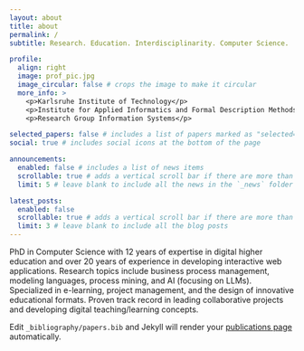 ```yaml
---
layout: about
title: about
permalink: /
subtitle: Research. Education. Interdisciplinarity. Computer Science.

profile:
  align: right
  image: prof_pic.jpg
  image_circular: false # crops the image to make it circular
  more_info: >
    <p>Karlsruhe Institute of Technology</p>
    <p>Institute for Applied Informatics and Formal Description Methods</p>
    <p>Research Group Information Systems</p>

selected_papers: false # includes a list of papers marked as "selected={true}"
social: true # includes social icons at the bottom of the page

announcements:
  enabled: false # includes a list of news items
  scrollable: true # adds a vertical scroll bar if there are more than 3 news items
  limit: 5 # leave blank to include all the news in the `_news` folder

latest_posts:
  enabled: false 
  scrollable: true # adds a vertical scroll bar if there are more than 3 new posts items
  limit: 3 # leave blank to include all the blog posts
---
```


PhD in Computer Science with 12 years of expertise in digital higher education and over 20 years of experience in developing interactive web applications. Research topics include business process management, modeling languages, process mining, and AI (focusing on LLMs). Specialized in e-learning, project management, and the design of innovative educational formats. Proven track record in leading collaborative projects and developing digital teaching/learning concepts.

Edit `_bibliography/papers.bib` and Jekyll will render your [publications page](/al-folio/publications/) automatically.
